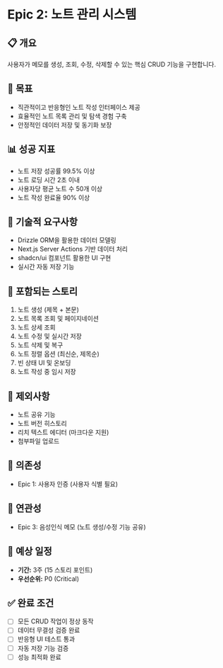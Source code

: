 # Epic 2: 노트 관리 시스템

## 📋 개요

사용자가 메모를 생성, 조회, 수정, 삭제할 수 있는 핵심 CRUD 기능을 구현합니다.

## 🎯 목표

-   직관적이고 반응형인 노트 작성 인터페이스 제공
-   효율적인 노트 목록 관리 및 탐색 경험 구축
-   안정적인 데이터 저장 및 동기화 보장

## 📊 성공 지표

-   노트 저장 성공률 99.5% 이상
-   노트 로딩 시간 2초 이내
-   사용자당 평균 노트 수 50개 이상
-   노트 작성 완료율 90% 이상

## 🔧 기술적 요구사항

-   Drizzle ORM을 활용한 데이터 모델링
-   Next.js Server Actions 기반 데이터 처리
-   shadcn/ui 컴포넌트 활용한 UI 구현
-   실시간 자동 저장 기능

## 📝 포함되는 스토리

1. 노트 생성 (제목 + 본문)
2. 노트 목록 조회 및 페이지네이션
3. 노트 상세 조회
4. 노트 수정 및 실시간 저장
5. 노트 삭제 및 복구
6. 노트 정렬 옵션 (최신순, 제목순)
7. 빈 상태 UI 및 온보딩
8. 노트 작성 중 임시 저장

## 🚫 제외사항

-   노트 공유 기능
-   노트 버전 히스토리
-   리치 텍스트 에디터 (마크다운 지원)
-   첨부파일 업로드

## 🔗 의존성

-   Epic 1: 사용자 인증 (사용자 식별 필요)

## 🔄 연관성

-   Epic 3: 음성인식 메모 (노트 생성/수정 기능 공유)

## 📅 예상 일정

-   **기간:** 3주 (15 스토리 포인트)
-   **우선순위:** P0 (Critical)

## ✅ 완료 조건

-   [ ] 모든 CRUD 작업이 정상 동작
-   [ ] 데이터 무결성 검증 완료
-   [ ] 반응형 UI 테스트 통과
-   [ ] 자동 저장 기능 검증
-   [ ] 성능 최적화 완료
